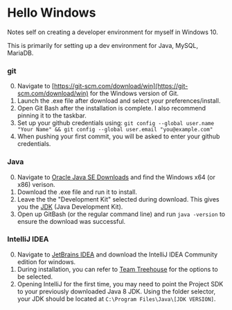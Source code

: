 # Hello Windows
Notes self on creating a developer environment for myself in Windows 10.

This is primarily for setting up a dev environment for Java, MySQL, MariaDB.

### git
  0. Navigate to [https://git-scm.com/download/win](https://git-scm.com/download/win) for the Windows version of Git.
  1. Launch the .exe file after download and select your preferences/install.
  2. Open Git Bash after the installation is complete. I also recommend pinning it to the taskbar.
  3. Set up your github credentials using:
    `git config --global user.name "Your Name" && git config --global user.email "you@example.com"`
  4. When pushing your first commit, you will be asked to enter your github credentials.	


### Java
  0. Navigate to [Oracle Java SE Downloads](http://www.oracle.com/technetwork/java/javase/downloads/index.html) and find the Windows x64 (or x86) verison.
  1. Download the .exe file and run it to install.
  2. Leave the the "Development Kit" selected during download. This gives you the [JDK](http://stackoverflow.com/questions/11547458/what-is-the-difference-between-jvm-jdk-jre-openjdk) (Java Development Kit).
  3. Open up GitBash (or the regular command line) and run `java -version` to ensure the download was successful.


### IntelliJ IDEA
  0. Navigate to [JetBrains IDEA](https://www.jetbrains.com/idea/) and download the IntelliJ IDEA Community edition for windows.
  1. During installation, you can refer to [Team Treehouse](http://treehouse.github.io/installation-guides/windows/intellij-idea-win.html) for the options to be selected.
  2. Opening IntelliJ for the first time, you may need to point the Project SDK to your previously downloaded Java 8 JDK.
    Using the folder selector, your JDK should be located at `C:\Program Files\Java\[JDK VERSION]`.